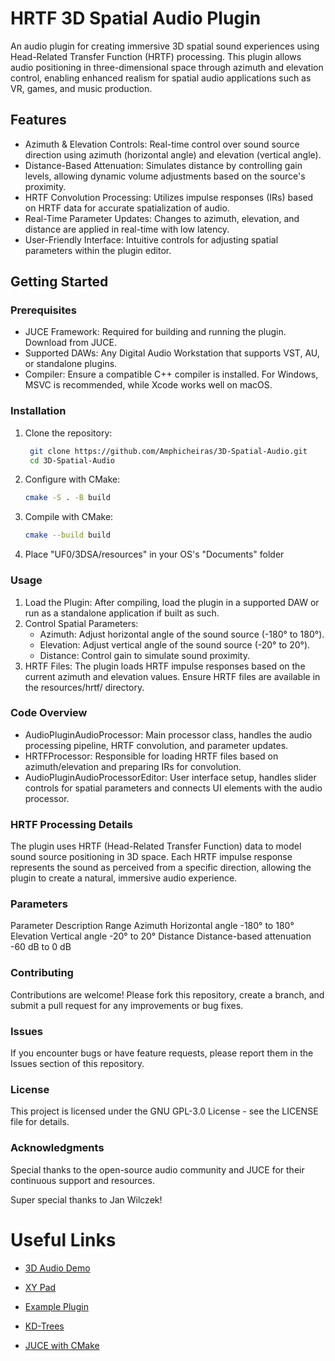 # HRTF 3D Spatial Audio Plugin

An audio plugin for creating immersive 3D spatial sound experiences using Head-Related Transfer Function (HRTF) processing. This plugin allows audio positioning in three-dimensional space through azimuth and elevation control, enabling enhanced realism for spatial audio applications such as VR, games, and music production.

## Features

- Azimuth & Elevation Controls: Real-time control over sound source direction using azimuth (horizontal angle) and elevation (vertical angle).
- Distance-Based Attenuation: Simulates distance by controlling gain levels, allowing dynamic volume adjustments based on the source's proximity.
- HRTF Convolution Processing: Utilizes impulse responses (IRs) based on HRTF data for accurate spatialization of audio.
- Real-Time Parameter Updates: Changes to azimuth, elevation, and distance are applied in real-time with low latency.
- User-Friendly Interface: Intuitive controls for adjusting spatial parameters within the plugin editor.

## Getting Started
### Prerequisites

- JUCE Framework: Required for building and running the plugin. Download from JUCE.
- Supported DAWs: Any Digital Audio Workstation that supports VST, AU, or standalone plugins.
- Compiler: Ensure a compatible C++ compiler is installed. For Windows, MSVC is recommended, while Xcode works well on macOS.

### Installation

1. Clone the repository:
    ```sh
     git clone https://github.com/Amphicheiras/3D-Spatial-Audio.git
     cd 3D-Spatial-Audio 
    ```

2. Configure with CMake:
   ```sh
   cmake -S . -B build
   ```

3. Compile with CMake:
   ```sh
   cmake --build build
   ```
   
4. Place "UF0/3DSA/resources" in your OS's "Documents" folder

### Usage

1. Load the Plugin:
   After compiling, load the plugin in a supported DAW or run as a standalone application if built as such.
2. Control Spatial Parameters:
   - Azimuth: Adjust horizontal angle of the sound source (-180° to 180°).
   - Elevation: Adjust vertical angle of the sound source (-20° to 20°).
   - Distance: Control gain to simulate sound proximity.
3. HRTF Files:
   The plugin loads HRTF impulse responses based on the current azimuth and elevation values. Ensure HRTF files are available in the resources/hrtf/ directory.

### Code Overview

- AudioPluginAudioProcessor: Main processor class, handles the audio processing pipeline, HRTF convolution, and parameter updates.
- HRTFProcessor: Responsible for loading HRTF files based on azimuth/elevation and preparing IRs for convolution.
- AudioPluginAudioProcessorEditor: User interface setup, handles slider controls for spatial parameters and connects UI elements with the audio processor.

### HRTF Processing Details

The plugin uses HRTF (Head-Related Transfer Function) data to model sound source positioning in 3D space. Each HRTF impulse response represents the sound as perceived from a specific direction, allowing the plugin to create a natural, immersive audio experience.

### Parameters
Parameter	Description	Range
Azimuth	Horizontal angle	-180° to 180°
Elevation	Vertical angle	-20° to 20°
Distance	Distance-based attenuation	-60 dB to 0 dB

### Contributing

Contributions are welcome! Please fork this repository, create a branch, and submit a pull request for any improvements or bug fixes.

### Issues

If you encounter bugs or have feature requests, please report them in the Issues section of this repository.

### License

This project is licensed under the GNU GPL-3.0 License - see the LICENSE file for details.

### Acknowledgments

Special thanks to the open-source audio community and JUCE for their continuous support and resources.

Super special thanks to Jan Wilczek!

# Useful Links
- [3D Audio Demo](https://www.youtube.com/watch?v=a4mpK_2koR4&t=425s)

- [XY Pad](https://www.youtube.com/watch?v=6aRu9RKkx8E)

- [Example Plugin](https://www.youtube.com/watch?time_continue=50&v=BuyEh67dDNs&embeds_referring_euri=https%3A%2F%2Fwww.google.com%2F&source_ve_path=MjM4NTE)

- [KD-Trees](https://en.wikipedia.org/wiki/K-d_tree)

- [JUCE with CMake](https://www.youtube.com/watch?v=Uq7Hwt18s3s)
